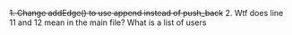 ~~1. Change addEdge() to use append instead of push_back~~
2. Wtf does line 11 and 12 mean in the main file? What is a list of users
